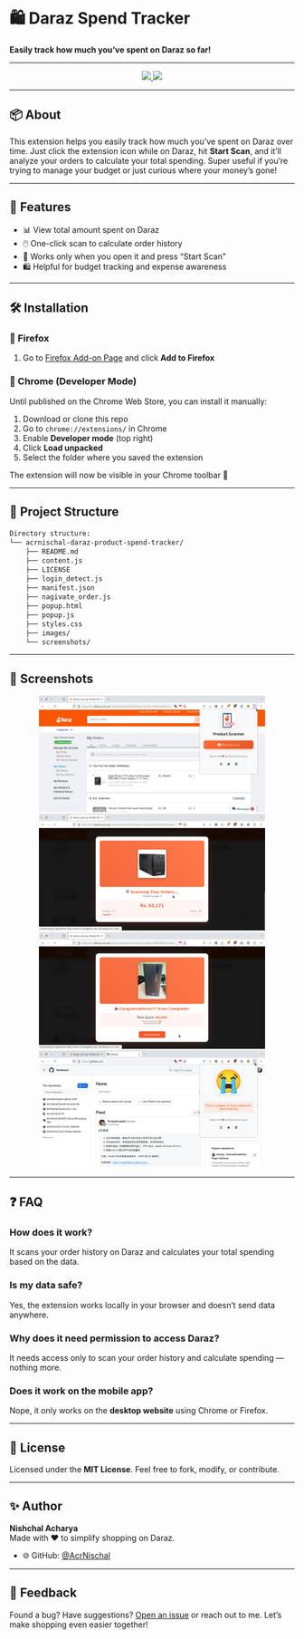 # 🛍️ Daraz Spend Tracker

**Easily track how much you’ve spent on Daraz so far!**

---

<p align="center">
  <a href="https://addons.mozilla.org/addon/daraz-product-spend-tracker/">
    <img src="https://img.shields.io/badge/Install%20on-Firefox-orange?style=for-the-badge&logo=firefox"/>
  </a>
  <a href="#chrome-installation-guide">
    <img src="https://img.shields.io/badge/Install%20on-Chrome-green?style=for-the-badge&logo=googlechrome"/>
  </a>
</p>

---

## 📦 About
This extension helps you easily track how much you’ve spent on Daraz over time. Just click the extension icon while on Daraz, hit **Start Scan**, and it’ll analyze your orders to calculate your total spending. Super useful if you’re trying to manage your budget or just curious where your money’s gone!

---

## 🚀 Features
- 📊 View total amount spent on Daraz
- 🖱️ One-click scan to calculate order history
- 🧠 Works only when you open it and press “Start Scan”
- 🛍️ Helpful for budget tracking and expense awareness

---

## 🛠️ Installation

### 🦊 Firefox
1. Go to [Firefox Add-on Page](https://addons.mozilla.org/addon/daraz-product-spend-tracker/) and click **Add to Firefox**

### 🧩 Chrome (Developer Mode) <span id="chrome-installation-guide"></span>
Until published on the Chrome Web Store, you can install it manually:

1. Download or clone this repo
2. Go to `chrome://extensions/` in Chrome
3. Enable **Developer mode** (top right)
4. Click **Load unpacked**
5. Select the folder where you saved the extension

The extension will now be visible in your Chrome toolbar 🎉

---

## 📂 Project Structure
```
Directory structure:
└── acrnischal-daraz-product-spend-tracker/
    ├── README.md
    ├── content.js
    ├── LICENSE
    ├── login_detect.js
    ├── manifest.json
    ├── nagivate_order.js
    ├── popup.html
    ├── popup.js
    ├── styles.css
    ├── images/
    └── screenshots/

```

---

## 📸 Screenshots
<p align="center">
  <img src="screenshots/1.png" width="400" />
  <img src="screenshots/2.png" width="400" />
  <br/>
  <img src="screenshots/3.png" width="400" />
  <img src="screenshots/4.png" width="400" />
</p>

---

## ❓ FAQ

### How does it work?
It scans your order history on Daraz and calculates your total spending based on the data.

### Is my data safe?
Yes, the extension works locally in your browser and doesn’t send data anywhere.

### Why does it need permission to access Daraz?
It needs access only to scan your order history and calculate spending — nothing more.

### Does it work on the mobile app?
Nope, it only works on the **desktop website** using Chrome or Firefox.

---

## 📜 License
Licensed under the **MIT License**. Feel free to fork, modify, or contribute.

---

## ✨ Author
**Nishchal Acharya**  
Made with ❤️ to simplify shopping on Daraz.

- 🌐 GitHub: [@AcrNischal](https://github.com/AcrNischal)

---

## 💬 Feedback
Found a bug? Have suggestions? [Open an issue](https://github.com/AcrNischal) or reach out to me. Let’s make shopping even easier together!
